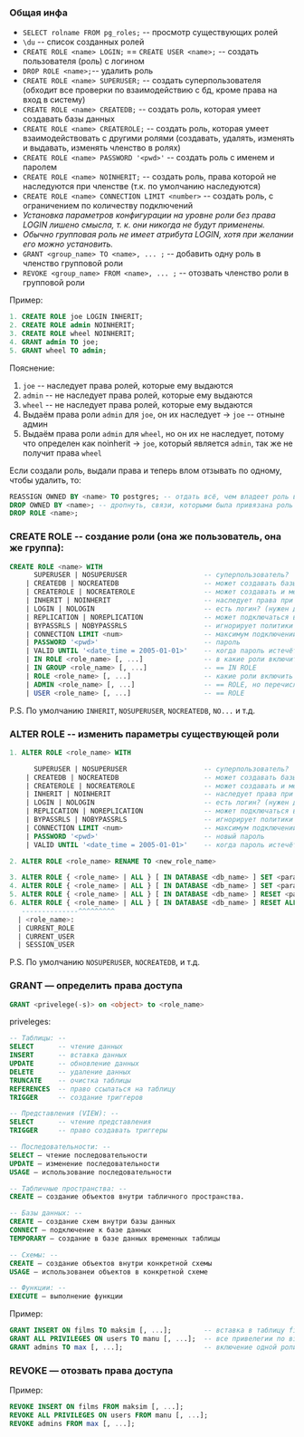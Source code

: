 ### Общая инфа

- `SELECT rolname FROM pg_roles;` -- просмотр существующих ролей
- `\du` -- список созданных ролей
- `CREATE ROLE <name> LOGIN;` == `CREATE USER <name>;` -- создать пользователя (роль) с логином
- `DROP ROLE <name>;`-- удалить роль
- `CREATE ROLE <name> SUPERUSER;` -- создать суперпользователя (обходит все проверки по взаимодействию с бд, кроме права
  на вход в систему)
- `CREATE ROLE <name> CREATEDB;` -- создать роль, которая умеет создавать базы данных
- `CREATE ROLE <name> CREATEROLE;` -- создать роль, которая умеет взаимодействовать с другими ролями (создавать,
  удалять, изменять и выдавать, изменять членство в ролях)
- `CREATE ROLE <name> PASSWORD '<pwd>'` -- создать роль с именем и паролем
- `CREATE ROLE <name> NOINHERIT;` -- создать роль, права которой не наследуются при членстве (т.к. по умолчанию
  наследуются)
- `CREATE ROLE <name> CONNECTION LIMIT <number>` -- создать роль, с ограничением по количеству подключений
- *Установка параметров конфигурации на уровне роли без права LOGIN лишено смысла, т. к. они никогда не будут
  применены.*
- *Обычно групповая роль не имеет атрибута LOGIN, хотя при желании его можно установить.*
- `GRANT <group_name> TO <name>, ... ;` -- добавить одну роль в членство групповой роли
- `REVOKE <group_name> FROM <name>, ... ;` -- отозвать членство роли в групповой роли

Пример:

```sql
1. CREATE ROLE joe LOGIN INHERIT;
2. CREATE ROLE admin NOINHERIT;
3. CREATE ROLE wheel NOINHERIT;
4. GRANT admin TO joe;
5. GRANT wheel TO admin;
```

Пояснение:

1. `joe` -- наследует права ролей, которые ему выдаются
2. `admin` -- не наследует права ролей, которые ему выдаются
3. `wheel` -- не наследует права ролей, которые ему выдаются
4. Выдаём права роли `admin` для `joe`, он их наследует -> `joe` -- отныне админ
5. Выдаём права роли `admin` для `wheel`, но он их не наследует, потому что определен как noinherit -> `joe`, который
   является `admin`, так же не получит права `wheel`

Если создали роль, выдали права и теперь влом отзывать по одному, чтобы удалить, то:

```sql
REASSIGN OWNED BY <name> TO postgres; -- отдать всё, чем владеет роль в руки SU или другой доверенной роли
DROP OWNED BY <name>; -- дропнуть, связи, которыми была привязана роль
DROP ROLE <name>;
```

### CREATE ROLE -- создание роли (она же пользователь, она же группа):

```sql
CREATE ROLE <name> WITH
      SUPERUSER | NOSUPERUSER                   -- суперпользователь?
    | CREATEDB | NOCREATEDB                     -- может создавать базы даных?
    | CREATEROLE | NOCREATEROLE                 -- может создавать и менять другие роли?
    | INHERIT | NOINHERIT                       -- наследует права при членстве?
    | LOGIN | NOLOGIN                           -- есть логин? (нужен для подключения)
    | REPLICATION | NOREPLICATION               -- может подключаться в режиме репликации?
    | BYPASSRLS | NOBYPASSRLS                   -- игнорирует политики защиты на уровне строк (RLS)?
    | CONNECTION LIMIT <num>                    -- максимум подключений (-1 == inf)
    | PASSWORD '<pwd>'                          -- пароль
    | VALID UNTIL '<date_time = 2005-01-01>'    -- когда пароль истечёт?
    | IN ROLE <role_name> [, ...]               -- в какие роли включить создаваемую?
    | IN GROUP <role_name> [, ...]              -- == IN ROLE
    | ROLE <role_name> [, ...]                  -- какие роли включить в создаваемую
    | ADMIN <role_name> [, ...]                 -- == ROLE, но перечисленные роли могут включать новые роли в создаваемую
    | USER <role_name> [, ...]                  -- == ROLE
```

P.S. По умолчанию `INHERIT`, `NOSUPERUSER`, `NOCREATEDB`, `NO...` и т.д.

### ALTER ROLE -- изменить параметры существующей роли

```sql
1. ALTER ROLE <role_name> WITH

      SUPERUSER | NOSUPERUSER                   -- суперпользователь?
    | CREATEDB | NOCREATEDB                     -- может создавать базы даных?
    | CREATEROLE | NOCREATEROLE                 -- может создавать и менять другие роли?
    | INHERIT | NOINHERIT                       -- наследует права при членстве?
    | LOGIN | NOLOGIN                           -- есть логин? (нужен для подключения)
    | REPLICATION | NOREPLICATION               -- может подключаться в режиме репликации?
    | BYPASSRLS | NOBYPASSRLS                   -- игнорирует политики защиты на уровне строк (RLS)?
    | CONNECTION LIMIT <num>                    -- максимум подключений (-1 == inf)
    | PASSWORD '<pwd>'                          -- новый пароль
    | VALID UNTIL '<date_time = 2005-01-01>'    -- когда пароль истечёт?

2. ALTER ROLE <role_name> RENAME TO <new_role_name>

3. ALTER ROLE { <role_name> | ALL } [ IN DATABASE <db_name> ] SET <param> { TO | = } { <value> | DEFAULT }
4. ALTER ROLE { <role_name> | ALL } [ IN DATABASE <db_name> ] SET <param> FROM CURRENT
5. ALTER ROLE { <role_name> | ALL } [ IN DATABASE <db_name> ] RESET <param>
6. ALTER ROLE { <role_name> | ALL } [ IN DATABASE <db_name> ] RESET ALL
   --------------^^^^^^^^^
  | <role_name>:
  | CURRENT_ROLE
  | CURRENT_USER
  | SESSION_USER
```

P.S. По умолчанию `NOSUPERUSER`, `NOCREATEDB`, и т.д.

### GRANT — определить права доступа

```sql
GRANT <privelege(-s)> on <object> to <role_name>
```

priveleges:

```sql
-- Таблицы: --
SELECT      -- чтение данных
INSERT      -- вставка данных
UPDATE      -- обновление данных
DELETE      -- удаление данных
TRUNCATE    -- очистка таблицы
REFERENCES  -- право ссылаться на таблицу
TRIGGER     -- создание триггеров

-- Представления (VIEW): --
SELECT      -- чтение представления
TRIGGER     -- право создавать триггеры

-- Последовательности: --
SELECT — чтение последовательности
UPDATE — изменение последовательности
USAGE — использование последовательности

-- Табличные пространства: --
CREATE — создание объектов внутри табличного пространства.

-- Базы данных: --
CREATE — создание схем внутри базы данных
CONNECT — подключение к базе данных
TEMPORARY — создание в базе данных временных таблицы

-- Схемы: --
CREATE — создание объектов внутри конкретной схемы
USAGE — использованеи объектов в конкретной схеме

-- Функции: --
EXECUTE — выполнение функции
```

Пример:

```sql
GRANT INSERT ON films TO maksim [, ...];        -- вставка в таблицу films
GRANT ALL PRIVILEGES ON users TO manu [, ...];  -- все привелегии по взаимодействию с таблицей users
GRANT admins TO max [, ...];                    -- включение одной роли в другую
```

### REVOKE — отозвать права доступа

Пример:

```sql
REVOKE INSERT ON films FROM maksim [, ...];
REVOKE ALL PRIVILEGES ON users FROM manu [, ...];
REVOKE admins FROM max [, ...];
```
